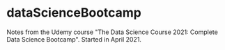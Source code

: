 # dataScienceBootcamp
Notes from the Udemy course "The Data Science Course 2021: Complete Data Science Bootcamp". Started in April 2021.
